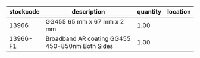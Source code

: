 |stockcode|description|quantity|location|
|---------|-----------|--------|--------|
|13966|GG455 65 mm x 67 mm x 2 mm|1.00||
|13966-F1|Broadband AR coating GG455 450-850nm Both Sides|1.00||
